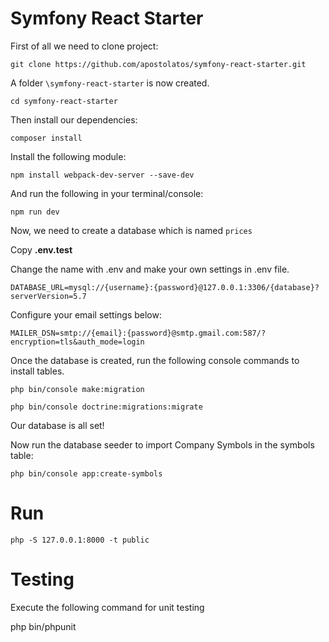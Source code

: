 ﻿# Symfony React Starter

First of all we need to clone project:

`git clone https://github.com/apostolatos/symfony-react-starter.git`

A folder `\symfony-react-starter` is now created.

`cd symfony-react-starter`

Then install our dependencies:

`composer install`

Install the following module:

`npm install webpack-dev-server --save-dev`

And run the following in your terminal/console:

`npm run dev`

Now, we need to create a database which is named `prices`

Copy **.env.test**

Change the name with .env and make your own settings in .env file.

`DATABASE_URL=mysql://{username}:{password}@127.0.0.1:3306/{database}?serverVersion=5.7`

Configure your email settings below:

`MAILER_DSN=smtp://{email}:{password}@smtp.gmail.com:587/?encryption=tls&auth_mode=login`

Once the database is created, run the following console commands to install tables.

`php bin/console make:migration`

`php bin/console doctrine:migrations:migrate`

Our database is all set!

Now run the database seeder to import Company Symbols in the symbols table:

`php bin/console app:create-symbols`

# Run

`php -S 127.0.0.1:8000 -t public`

# Testing

Execute the following command for unit testing

php bin/phpunit
